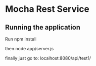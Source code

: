 # Mocha Rest Service

## Running the application

Run npm install

then node app/server.js

finally just go to: localhost:8080/api/test1/